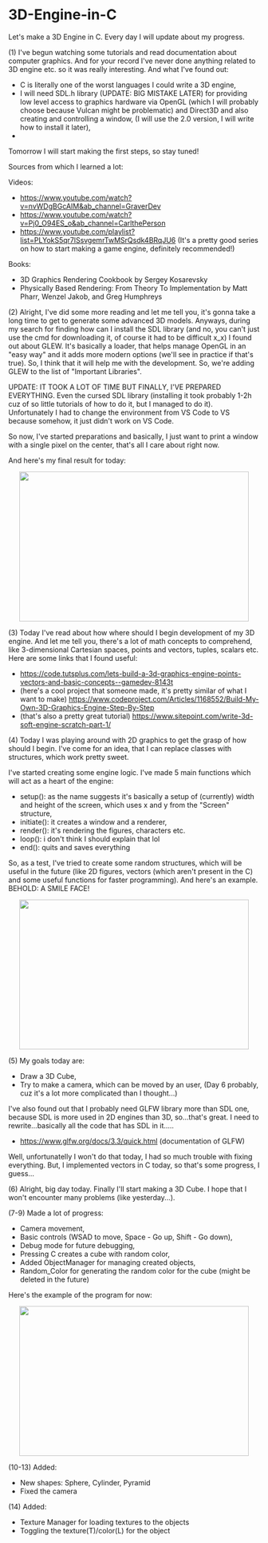 # 3D-Engine-in-C
Let's make a 3D Engine in C. Every day I will update about my progress.


(1) I've begun watching some tutorials and read documentation about computer graphics. And for your record I've never done anything related to 3D engine etc. so it was really interesting. And what I've found out:
- C is literally one of the worst languages I could write a 3D engine,
- I will need SDL.h library (UPDATE: BIG MISTAKE LATER) for providing low level access to graphics hardware via OpenGL (which I will probably choose because Vulcan might be problematic) and Direct3D and also creating and controlling a window, (I will use the 2.0 version, I will write how to install it later),
- 
Tomorrow I will start making the first steps, so stay tuned! 

Sources from which I learned a lot:


Videos:
- https://www.youtube.com/watch?v=nvWDgBGcAIM&ab_channel=GraverDev
- https://www.youtube.com/watch?v=Pj0_O94ES_o&ab_channel=CarlthePerson
- https://www.youtube.com/playlist?list=PLYokS5qr7lSsvgemrTwMSrQsdk4BRqJU6 (It's a pretty good series on how to start making a game engine, definitely recommended!)

  
Books:
- 3D Graphics Rendering Cookbook by Sergey Kosarevsky
- Physically Based Rendering: From Theory To Implementation by Matt Pharr, Wenzel Jakob, and Greg Humphreys

  
(2) Alright, I've did some more reading and let me tell you, it's gonna take a long time to get to generate some advanced 3D models. Anyways, during my search for finding how can I install the SDL library (and no, you can't just use the cmd for downloading it, of course it had to be difficult x_x) I found out about GLEW. It's basically a loader, that helps manage OpenGL in an "easy way" and it adds more modern options (we'll see in practice if that's true). So, I think that it will help me with the development. So, we're adding GLEW to the list of "Important Libraries".


UPDATE: IT TOOK A LOT OF TIME BUT FINALLY, I'VE PREPARED EVERYTHING. Even the cursed SDL library (installing it took probably 1-2h cuz of so little tutorials of how to do it, but I managed to do it). Unfortunately I had to change the environment from VS Code to VS because somehow, it just didn't work on VS Code. 


So now, I've started preparations and basically, I just want to print a window with a single pixel on the center, that's all I care about right now.


And here's my final result for today:


<p align="center">
  <img width="460" height="300" src="https://github.com/Klus3kk/3D-Engine-in-C/assets/93116510/fe524b90-3329-4ecc-be93-171d9f14abff">
</p>


(3) Today I've read about how where should I begin development of my 3D engine. And let me tell you, there's a lot of math concepts to comprehend, like 3-dimensional Cartesian spaces, points and vectors, tuples, scalars etc.
Here are some links that I found useful:
- https://code.tutsplus.com/lets-build-a-3d-graphics-engine-points-vectors-and-basic-concepts--gamedev-8143t
- (here's a cool project that someone made, it's pretty similar of what I want to make) https://www.codeproject.com/Articles/1168552/Build-My-Own-3D-Graphics-Engine-Step-By-Step
- (that's also a pretty great tutorial) https://www.sitepoint.com/write-3d-soft-engine-scratch-part-1/


(4) Today I was playing around with 2D graphics to get the grasp of how should I begin. I've come for an idea, that I can replace classes with structures, which work pretty sweet.


I've started creating some engine logic. I've made 5 main functions which will act as a heart of the engine:
- setup(): as the name suggests it's basically a setup of (currently) width and height of the screen, which uses x and y from the "Screen" structure,
- initiate(): it creates a window and a renderer,
- render(): it's rendering the figures, characters etc.
- loop(): i don't think I should explain that lol
- end(): quits and saves everything


So, as a test, I've tried to create some random structures, which will be useful in the future (like 2D figures, vectors (which aren't present in the C) and some useful functions for faster programming).
And here's an example. BEHOLD: A SMILE FACE!
<p align="center">
  <img width="460" height="300" src="https://github.com/Klus3kk/3D-Engine-in-C/assets/93116510/e48229b9-fb65-4384-9815-8943cd782cf9">
</p>


(5) My goals today are:
- Draw a 3D Cube,
- Try to make a camera, which can be moved by an user, (Day 6 probably, cuz it's a lot more complicated than I thought...)


I've also found out that I probably need GLFW library more than SDL one, because SDL is more used in 2D engines than 3D, so...that's great. I need to rewrite...basically all the code that has SDL in it.....


- https://www.glfw.org/docs/3.3/quick.html (documentation of GLFW)


Well, unfortunatelly I won't do that today, I had so much trouble with fixing everything. But, I implemented vectors in C today, so that's some progress, I guess...


(6) Alright, big day today. Finally I'll start making a 3D Cube. I hope that I won't encounter many problems (like yesterday...).


(7-9) Made a lot of progress:
- Camera movement,
- Basic controls (WSAD to move, Space - Go up, Shift - Go down),
- Debug mode for future debugging,
- Pressing C creates a cube with random color,
- Added ObjectManager for managing created objects,
- Random_Color for generating the random color for the cube (might be deleted in the future)

Here's the example of the program for now:
<p align="center">
  <img width="460" height="300" src="https://github.com/dataproctech/projekt-w-jezyku-c-Klus3kk/assets/93116510/2adab3f7-8501-4be4-9d7a-6b661f89dfeb">
</p>

(10-13)
Added:
- New shapes: Sphere, Cylinder, Pyramid
- Fixed the camera

(14)
Added:
- Texture Manager for loading textures to the objects
- Toggling the texture(T)/color(L) for the object 

